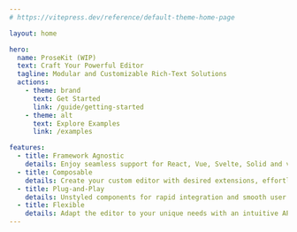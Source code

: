 ```yaml
---
# https://vitepress.dev/reference/default-theme-home-page

layout: home

hero:
  name: ProseKit (WIP)
  text: Craft Your Powerful Editor
  tagline: Modular and Customizable Rich-Text Solutions
  actions:
    - theme: brand
      text: Get Started
      link: /guide/getting-started
    - theme: alt
      text: Explore Examples
      link: /examples

features:
  - title: Framework Agnostic
    details: Enjoy seamless support for React, Vue, Svelte, Solid and vanilla JS.
  - title: Composable
    details: Create your custom editor with desired extensions, effortlessly overriding any behavior.
  - title: Plug-and-Play
    details: Unstyled components for rapid integration and smooth user experience.
  - title: Flexible
    details: Adapt the editor to your unique needs with an intuitive API.
---
```


<script setup>
import { DemoEditor } from './components/demo-editor'
</script>

<DemoEditor />
